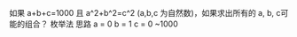 如果 a+b+c=1000  且 a^2+b^2=c^2 (a,b,c 为自然数)，如果求出所有的 a, b, c可能的组合？
 枚举法
 思路 
 a = 0
 b = 1
 c = 0 ~1000 